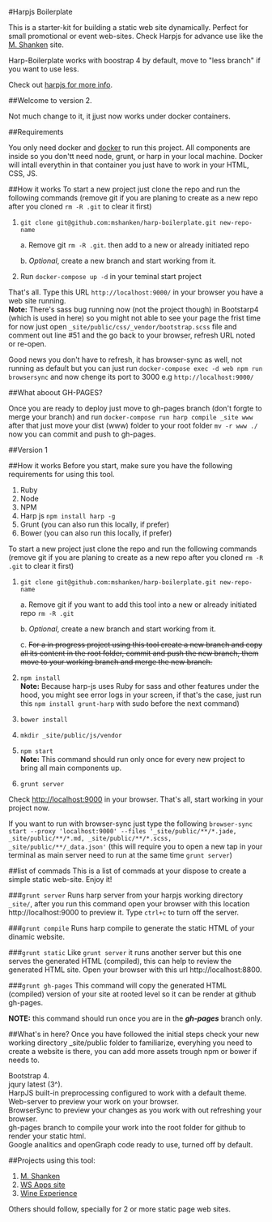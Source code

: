 #Harpjs Boilerplate

This is a starter-kit for building a static web site dynamically. Perfect for small promotional or event web-sites.
Check Harpjs for advance use like the [M. Shanken](https://github.com/mshanken/mshanken) site.

Harp-Boilerplate works with boostrap 4 by default, move to "less branch" if you want to use less.

Check out [harpjs for more info](http://harpjs.com/docs/).


##Welcome to version 2.

Not much change to it, it jjust now works under docker containers.

##Requirements

You only need docker and [docker](https://www.docker.com/) to run this project. All components are inside so you don'tt need node, grunt, or harp in your local machine. Docker will intall everythin in that container you just have to work in your HTML, CSS, JS.

##How it works
To start a new project just clone the repo and run the following commands (remove git if you are planing to create as a new repo after you cloned ```rm -R .git``` to clear it first)

1. ```git clone git@github.com:mshanken/harp-boilerplate.git new-repo-name```

	a. Remove git ```rm -R .git```. then add to a new or already initiated repo

	b. _Optional_, create a new branch and start working from it.

2. Run ```docker-compose up -d``` in your teminal start project

That's all. Type this URL ```http://localhost:9000/``` in your browser you have a web site running.<br>
**Note:** There's sass bug running now (not the project though) in Bootstarp4 (which is used in here) so you might not able to see your page the frist time for now just open ```_site/public/css/_vendor/bootstrap.scss``` file and comment out line #51 and the go back to your browser, refresh URL noted or re-open.

Good news you don't have to refresh, it has browser-sync as well, not running as default but you can just run ```docker-compose exec -d web npm run browsersync``` and now chenge its port to 3000 e.g ```http://localhost:9000/```

##What aboout GH-PAGES?

Once you are ready to deploy just move to gh-pages branch (don't forgte to merge your branch) and run ```docker-compose run harp compile _site www``` after that just move your dist (www) folder to your root folder ```mv -r www ./``` now you can commit and push to gh-pages.


##Version 1

##How it works
Before you start, make sure you have the following requirements for using this tool.

1. Ruby
2. Node
3. NPM
4. Harp js ```npm install harp -g```
5. Grunt (you can also run this locally, if prefer)
6. Bower  (you can also run this locally, if prefer)

To start a new project just clone the repo and run the following commands (remove git if you are planing to create as a new repo after you cloned ```rm -R .git``` to clear it first)

1. ```git clone git@github.com:mshanken/harp-boilerplate.git new-repo-name```

	a. Remove git if you want to add this tool into a new or already initiated repo ```rm -R .git```

	b. _Optional_, create a new branch and start working from it.
	
	c. <del>For a in progress project using this tool create a new branch and copy all its content in the root folder, commit and push the new branch, them move to your working branch and merge the new branch.</del>

2. ```npm install```<br>
**Note:** Because harp-js uses Ruby for sass and other features under the hood, you might see error logs in your screen, if that's the case, just run this ```npm install grunt-harp``` with sudo before the next command)
3. ```bower install```
4. ```mkdir _site/public/js/vendor```
5. ```npm start```<br>
**Note:** This command should run only once for every new project to bring all main components up.
6. ```grunt server```

Check [http://localhost:9000](http://localhost:9000) in your browser. That's all, start working in your project now.

If you want to run with browser-sync just type the following ```browser-sync start --proxy 'localhost:9000' --files '_site/public/**/*.jade, _site/public/**/*.md, _site/public/**/*.scss, _site/public/**/_data.json'``` (this will require you to open a new tap in your terminal as main server need to run at the same time ```grunt server```)

##list of commads
This is a list of commads at your dispose to create a simple static web-site. Enjoy it!

###```grunt server```
Runs harp server from your harpjs working directory ```_site/```, after you run this command open your browser with this location http://localhost:9000 to preview it. Type ```ctrl+c``` to turn off the server.

###```grunt compile```
Runs harp compile to generate the static HTML of your dinamic website.

###```grunt static```
Like ```grunt server``` it runs another server but this one serves the generated HTML (compiled), this can help to review the generated HTML site. Open your browser with this url http://localhost:8800.

###```grunt gh-pages```
This command will copy the generated HTML (compiled) version of your site at rooted level so it can be render at github gh-pages.

**NOTE:** this command should run once you are in the **_gh-pages_** branch only.

##What's in here?
Once you have followed the initial steps check your new working directory _site/public folder to familiarize, everyhing you need to create a website is there, you can add more assets trough npm or bower if needs to.

Bootstrap 4.<br>
jqury latest (3^).<br>
HarpJS built-in preprocessing configured to work with a default theme.<br>
Web-server to preview your work on your browser.<br>
BrowserSync to preview your changes as you work with out refreshing your browser.<br>
gh-pages branch to compile your work into the root folder for github to render your static html.<br>
Google analitics and openGraph code ready to use, turned off by default.

##Projects using this tool:
1. [M. Shanken](https://github.com/mshanken/mshanken)
2. [WS Apps site](https://github.com/mshanken/appswinespectator)
3. [Wine Experience](https://github.com/mshanken/wineexperience)

Others should follow, specially for 2 or more static page web sites.

